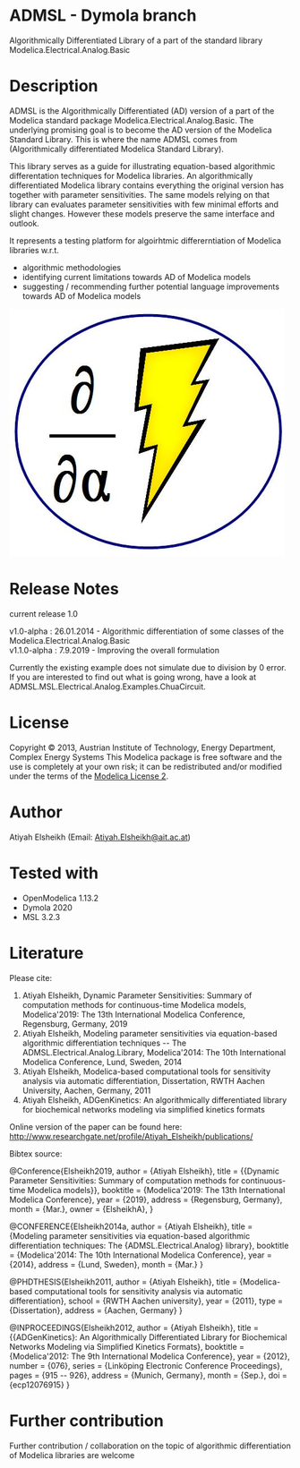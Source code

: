 ﻿ADMSL - Dymola branch
====================== 

Algorithmically Differentiated Library of a part of the standard library Modelica.Electrical.Analog.Basic 


Description
=========== 

ADMSL is the Algorithmically Differentiated (AD) version of a part of the Modelica standard package Modelica.Electrical.Analog.Basic. 
The underlying promising goal is to become the AD version of the Modelica Standard Library. This is where the name ADMSL comes from (Algorithmically differentiated Modelica Standard Library). 

This library serves as a guide for illustrating equation-based algorithmic differentation techniques for Modelica libraries. 
An algorithmically differentiated Modelica library contains everything the original version has together with parameter sensitivities. 
The same models relying on that library can evaluates parameter sensitivities with few minimal efforts and slight changes. However these models preserve the same interface and outlook.


It represents a testing platform for algoirhtmic differerntiation of Modelica libraries w.r.t.
  * algorithmic methodologies 
  * identifying current limitations towards AD of Modelica models  
  * suggesting / recommending further potential language improvements towards AD of Modelica models   

![logo](logo.jpg)


Release Notes 
============= 

current release 1.0 

v1.0-alpha : 26.01.2014 - Algorithmic differentiation of some classes of the Modelica.Electrical.Analog.Basic   
v1.1.0-alpha : 7.9.2019 - Improving the overall formulation 

Currently the existing example does not simulate due to division by 0 error. If you are interested to find out what 
is going wrong, have a look at ADMSL.MSL.Electrical.Analog.Examples.ChuaCircuit. 

License
=======

Copyright © 2013, Austrian Institute of Technology, Energy Department, Complex Energy Systems
This Modelica package is free software and the use is completely at your own risk;
it can be redistributed and/or modified under the terms of the [Modelica License 2](https://modelica.org/licenses/ModelicaLicense2).

Author 
======

Atiyah Elsheikh (Email: Atiyah.Elsheikh@ait.ac.at)  


Tested with
===========

- OpenModelica 1.13.2 
- Dymola 2020  
- MSL 3.2.3


Literature
==========

Please cite: 

1. Atiyah Elsheikh, Dynamic Parameter Sensitivities: Summary of computation methods for continuous-time Modelica models, Modelica'2019: The 13th International Modelica Conference, Regensburg, Germany, 2019
2. Atiyah Elsheikh, Modeling parameter sensitivities via equation-based algorithmic differentiation techniques -- The ADMSL.Electrical.Analog.Library,
Modelica'2014: The 10th International Modelica Conference, Lund, Sweden, 2014 
3. Atiyah Elsheikh, Modelica-based computational tools for sensitivity analysis via automatic differentiation, Dissertation, RWTH Aachen University, Aachen, Germany, 2011 
4. Atiyah Elsheikh, ADGenKinetics: An algorithmically differentiated library for biochemical networks modeling via simplified kinetics formats


Online version of the paper can be found here: 
http://www.researchgate.net/profile/Atiyah_Elsheikh/publications/ 

Bibtex source: 

@Conference{Elsheikh2019,
  author        = {Atiyah Elsheikh},
  title         = {{Dynamic Parameter Sensitivities: Summary of computation methods for continuous-time Modelica models}},
  booktitle     = {Modelica'2019: The 13th International Modelica Conference},
  year          = {2019},
  address       = {Regensburg, Germany},
  month         = {Mar.},
  owner         = {ElsheikhA},
}

@CONFERENCE{Elsheikh2014a,
  author = {Atiyah Elsheikh},
  title = {Modeling parameter sensitivities via equation-based algorithmic differentiation techniques: The {ADMSL.Electrical.Analog} library},
  booktitle = {Modelica'2014: The 10th International Modelica Conference},
  year = {2014},
  address = {Lund, Sweden},
  month = {Mar.}
}


@PHDTHESIS{Elsheikh2011,
author = {Atiyah Elsheikh},
title = {Modelica-based computational tools for sensitivity analysis via automatic differentiation},
school = {RWTH Aachen university},
year = {2011},
type = {Dissertation},
address = {Aachen, Germany}
}

@INPROCEEDINGS{Elsheikh2012,
author = {Atiyah Elsheikh},
title = {{ADGenKinetics}: An Algorithmically Differentiated Library for Biochemical Networks Modeling via Simplified Kinetics Formats},
booktitle = {Modelica'2012: The 9th International Modelica Conference},
year = {2012},
number = {076},
series = {Linköping Electronic Conference Proceedings},
pages = {915 -- 926},
address = {Munich, Germany},
month = {Sep.},
doi = {ecp12076915}
}


Further contribution
====================

Further contribution / collaboration on the topic of algorithmic differentiation of Modelica libraries are welcome   